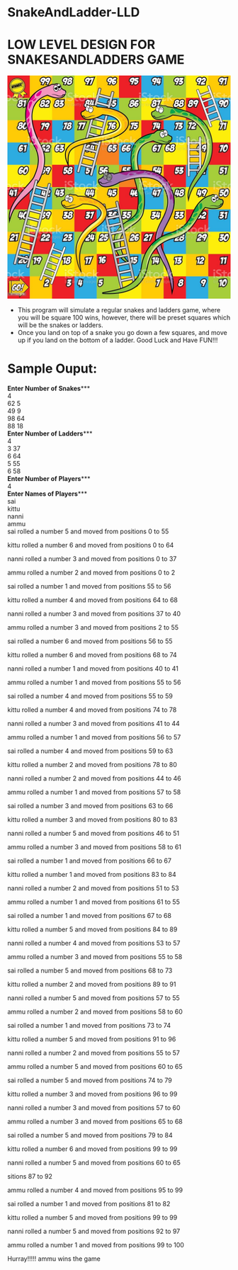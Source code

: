 # SnakeAndLadder-LLD
# LOW LEVEL DESIGN FOR SNAKESANDLADDERS GAME
![hi](https://raw.githubusercontent.com/Saigreeshma123/SnakeAndLadder-LLD/main/snakeandladder.jpg)

* This program will simulate a regular snakes and ladders game, where you will be
  square 100 wins, however, there will be preset squares which will be the snakes or ladders.
 * Once you land on top of a snake you go down a few squares, and move up if you land
  on the bottom of a ladder. Good Luck and Have FUN!!!
  # Sample Ouput:
  
  
  ****************Enter Number of Snakes*******************\
4\
62 5\
49 9\
98 64\
88 18\
****************Enter Number of Ladders*******************\
4\
3 37\
6 64\
5 55\
6 58\
****************Enter Number of Players*******************\
4\
****************Enter Names of Players*******************\
sai\
kittu\
nanni\
ammu\
sai rolled a number 5 and moved from  positions 0 to 55

kittu rolled a number 6 and moved from  positions 0 to 64

nanni rolled a number 3 and moved from  positions 0 to 37

ammu rolled a number 2 and moved from  positions 0 to 2

sai rolled a number 1 and moved from  positions 55 to 56

kittu rolled a number 4 and moved from  positions 64 to 68

nanni rolled a number 3 and moved from  positions 37 to 40

ammu rolled a number 3 and moved from  positions 2 to 55

sai rolled a number 6 and moved from  positions 56 to 55

kittu rolled a number 6 and moved from  positions 68 to 74

nanni rolled a number 1 and moved from  positions 40 to 41

ammu rolled a number 1 and moved from  positions 55 to 56

sai rolled a number 4 and moved from  positions 55 to 59

kittu rolled a number 4 and moved from  positions 74 to 78

nanni rolled a number 3 and moved from  positions 41 to 44

ammu rolled a number 1 and moved from  positions 56 to 57

sai rolled a number 4 and moved from  positions 59 to 63

kittu rolled a number 2 and moved from  positions 78 to 80

nanni rolled a number 2 and moved from  positions 44 to 46

ammu rolled a number 1 and moved from  positions 57 to 58

sai rolled a number 3 and moved from  positions 63 to 66

kittu rolled a number 3 and moved from  positions 80 to 83

nanni rolled a number 5 and moved from  positions 46 to 51

ammu rolled a number 3 and moved from  positions 58 to 61

sai rolled a number 1 and moved from  positions 66 to 67

kittu rolled a number 1 and moved from  positions 83 to 84

nanni rolled a number 2 and moved from  positions 51 to 53

ammu rolled a number 1 and moved from  positions 61 to 55

sai rolled a number 1 and moved from  positions 67 to 68

kittu rolled a number 5 and moved from  positions 84 to 89

nanni rolled a number 4 and moved from  positions 53 to 57

ammu rolled a number 3 and moved from  positions 55 to 58

sai rolled a number 5 and moved from  positions 68 to 73

kittu rolled a number 2 and moved from  positions 89 to 91

nanni rolled a number 5 and moved from  positions 57 to 55

ammu rolled a number 2 and moved from  positions 58 to 60

sai rolled a number 1 and moved from  positions 73 to 74

kittu rolled a number 5 and moved from  positions 91 to 96

nanni rolled a number 2 and moved from  positions 55 to 57

ammu rolled a number 5 and moved from  positions 60 to 65

sai rolled a number 5 and moved from  positions 74 to 79

kittu rolled a number 3 and moved from  positions 96 to 99

nanni rolled a number 3 and moved from  positions 57 to 60

ammu rolled a number 3 and moved from  positions 65 to 68

sai rolled a number 5 and moved from  positions 79 to 84

kittu rolled a number 6 and moved from  positions 99 to 99

nanni rolled a number 5 and moved from  positions 60 to 65

sitions 87 to 92

ammu rolled a number 4 and moved from  positions 95 to 99

sai rolled a number 1 and moved from  positions 81 to 82

kittu rolled a number 5 and moved from  positions 99 to 99

nanni rolled a number 5 and moved from  positions 92 to 97

ammu rolled a number 1 and moved from  positions 99 to 100

Hurray!!!!! ammu wins the game
